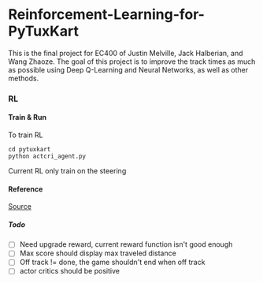 # Reinforcement-Learning-for-PyTuxKart
This is the final project for EC400 of Justin Melville, Jack Halberian, and Wang Zhaoze. The goal of this project is to improve the track times as much as possible using Deep Q-Learning and Neural Networks, as well as other methods. 

### RL
#### Train & Run
To train RL
```
cd pytuxkart
python actcri_agent.py
```
Current RL only train on the steering
#### Reference
[Source](https://github.com/MrSyee/pg-is-all-you-need)

##### Todo
- [ ] Need upgrade reward, current reward function isn't good enough
- [ ] Max score should display max traveled distance
- [ ] Off track != done, the game shouldn't end when off track
- [ ] actor critics should be positive
